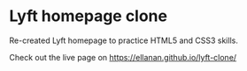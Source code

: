 # Lyft homepage clone

Re-created Lyft homepage to practice HTML5 and CSS3 skills.

Check out the live page on https://ellanan.github.io/lyft-clone/
